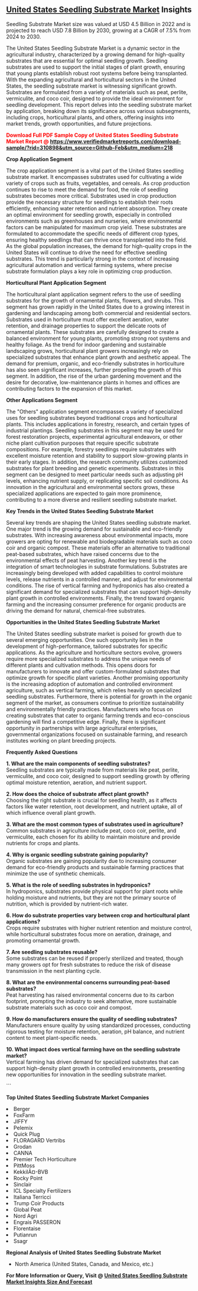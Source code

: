 <h2><a href="https://www.verifiedmarketreports.com/download-sample/?rid=310898&amp;utm_source=Github-Feb&amp;utm_medium=218" target="_blank">United States Seedling Substrate Market</a> Insights</h2><p>Seedling Substrate Market size was valued at USD 4.5 Billion in 2022 and is projected to reach USD 7.8 Billion by 2030, growing at a CAGR of 7.5% from 2024 to 2030.</p><p> <p>The United States Seedling Substrate Market is a dynamic sector in the agricultural industry, characterized by a growing demand for high-quality substrates that are essential for optimal seedling growth. Seedling substrates are used to support the initial stages of plant growth, ensuring that young plants establish robust root systems before being transplanted. With the expanding agricultural and horticultural sectors in the United States, the seedling substrate market is witnessing significant growth. Substrates are formulated from a variety of materials such as peat, perlite, vermiculite, and coco coir, designed to provide the ideal environment for seedling development. This report delves into the seedling substrate market by application, breaking down its significance across various subsegments, including crops, horticultural plants, and others, offering insights into market trends, growth opportunities, and future projections. <strong><p><span class=""><span style="color: #ff0000;"><strong>Download Full PDF Sample Copy of United States Seedling Substrate Market Report</strong> @ </span><a href="https://www.verifiedmarketreports.com/download-sample/?rid=310898&amp;utm_source=Github-Feb&amp;utm_medium=218" target="_blank">https://www.verifiedmarketreports.com/download-sample/?rid=310898&amp;utm_source=Github-Feb&amp;utm_medium=218</a></span></p></strong></p> <p><strong>Crop Application Segment</strong></p> <p>The crop application segment is a vital part of the United States seedling substrate market. It encompasses substrates used for cultivating a wide variety of crops such as fruits, vegetables, and cereals. As crop production continues to rise to meet the demand for food, the role of seedling substrates becomes more critical. Substrates used in crop production provide the necessary structure for seedlings to establish their roots efficiently, enhancing water retention and nutrient absorption. They create an optimal environment for seedling growth, especially in controlled environments such as greenhouses and nurseries, where environmental factors can be manipulated for maximum crop yield. These substrates are formulated to accommodate the specific needs of different crop types, ensuring healthy seedlings that can thrive once transplanted into the field. As the global population increases, the demand for high-quality crops in the United States will continue to drive the need for effective seedling substrates. This trend is particularly strong in the context of increasing agricultural automation and vertical farming systems, where precise substrate formulation plays a key role in optimizing crop production.</p> <p><strong>Horticultural Plant Application Segment</strong></p> <p>The horticultural plant application segment refers to the use of seedling substrates for the growth of ornamental plants, flowers, and shrubs. This segment has grown rapidly in the United States due to a growing interest in gardening and landscaping among both commercial and residential sectors. Substrates used in horticulture must offer excellent aeration, water retention, and drainage properties to support the delicate roots of ornamental plants. These substrates are carefully designed to create a balanced environment for young plants, promoting strong root systems and healthy foliage. As the trend for indoor gardening and sustainable landscaping grows, horticultural plant growers increasingly rely on specialized substrates that enhance plant growth and aesthetic appeal. The demand for premium, organic, and eco-friendly substrates in horticulture has also seen significant increases, further propelling the growth of this segment. In addition, the rise of the urban gardening movement and the desire for decorative, low-maintenance plants in homes and offices are contributing factors to the expansion of this market.</p> <p><strong>Other Applications Segment</strong></p> <p>The "Others" application segment encompasses a variety of specialized uses for seedling substrates beyond traditional crops and horticultural plants. This includes applications in forestry, research, and certain types of industrial plantings. Seedling substrates in this segment may be used for forest restoration projects, experimental agricultural endeavors, or other niche plant cultivation purposes that require specific substrate compositions. For example, forestry seedlings require substrates with excellent moisture retention and stability to support slow-growing plants in their early stages. In addition, the research community utilizes customized substrates for plant breeding and genetic experiments. Substrates in this segment can be designed to meet particular needs such as adjusting pH levels, enhancing nutrient supply, or replicating specific soil conditions. As innovation in the agricultural and environmental sectors grows, these specialized applications are expected to gain more prominence, contributing to a more diverse and resilient seedling substrate market.</p> <p><strong>Key Trends in the United States Seedling Substrate Market</strong></p> <p>Several key trends are shaping the United States seedling substrate market. One major trend is the growing demand for sustainable and eco-friendly substrates. With increasing awareness about environmental impacts, more growers are opting for renewable and biodegradable materials such as coco coir and organic compost. These materials offer an alternative to traditional peat-based substrates, which have raised concerns due to the environmental effects of peat harvesting. Another key trend is the integration of smart technologies in substrate formulations. Substrates are increasingly being developed with added capabilities to control moisture levels, release nutrients in a controlled manner, and adjust for environmental conditions. The rise of vertical farming and hydroponics has also created a significant demand for specialized substrates that can support high-density plant growth in controlled environments. Finally, the trend toward organic farming and the increasing consumer preference for organic products are driving the demand for natural, chemical-free substrates.</p> <p><strong>Opportunities in the United States Seedling Substrate Market</strong></p> <p>The United States seedling substrate market is poised for growth due to several emerging opportunities. One such opportunity lies in the development of high-performance, tailored substrates for specific applications. As the agriculture and horticulture sectors evolve, growers require more specialized substrates to address the unique needs of different plants and cultivation methods. This opens doors for manufacturers to innovate and offer custom-formulated substrates that optimize growth for specific plant varieties. Another promising opportunity is the increasing adoption of automation and controlled environment agriculture, such as vertical farming, which relies heavily on specialized seedling substrates. Furthermore, there is potential for growth in the organic segment of the market, as consumers continue to prioritize sustainability and environmentally friendly practices. Manufacturers who focus on creating substrates that cater to organic farming trends and eco-conscious gardening will find a competitive edge. Finally, there is significant opportunity in partnerships with large agricultural enterprises, governmental organizations focused on sustainable farming, and research institutes working on plant breeding projects.</p> <p><strong>Frequently Asked Questions</strong></p> <p><strong>1. What are the main components of seedling substrates?</strong><br>Seedling substrates are typically made from materials like peat, perlite, vermiculite, and coco coir, designed to support seedling growth by offering optimal moisture retention, aeration, and nutrient support.</p> <p><strong>2. How does the choice of substrate affect plant growth?</strong><br>Choosing the right substrate is crucial for seedling health, as it affects factors like water retention, root development, and nutrient uptake, all of which influence overall plant growth.</p> <p><strong>3. What are the most common types of substrates used in agriculture?</strong><br>Common substrates in agriculture include peat, coco coir, perlite, and vermiculite, each chosen for its ability to maintain moisture and provide nutrients for crops and plants.</p> <p><strong>4. Why is organic seedling substrate gaining popularity?</strong><br>Organic substrates are gaining popularity due to increasing consumer demand for eco-friendly products and sustainable farming practices that minimize the use of synthetic chemicals.</p> <p><strong>5. What is the role of seedling substrates in hydroponics?</strong><br>In hydroponics, substrates provide physical support for plant roots while holding moisture and nutrients, but they are not the primary source of nutrition, which is provided by nutrient-rich water.</p> <p><strong>6. How do substrate properties vary between crop and horticultural plant applications?</strong><br>Crops require substrates with higher nutrient retention and moisture control, while horticultural substrates focus more on aeration, drainage, and promoting ornamental growth.</p> <p><strong>7. Are seedling substrates reusable?</strong><br>Some substrates can be reused if properly sterilized and treated, though many growers opt for fresh substrates to reduce the risk of disease transmission in the next planting cycle.</p> <p><strong>8. What are the environmental concerns surrounding peat-based substrates?</strong><br>Peat harvesting has raised environmental concerns due to its carbon footprint, prompting the industry to seek alternative, more sustainable substrate materials such as coco coir and compost.</p> <p><strong>9. How do manufacturers ensure the quality of seedling substrates?</strong><br>Manufacturers ensure quality by using standardized processes, conducting rigorous testing for moisture retention, aeration, pH balance, and nutrient content to meet plant-specific needs.</p> <p><strong>10. What impact does vertical farming have on the seedling substrate market?</strong><br>Vertical farming has driven demand for specialized substrates that can support high-density plant growth in controlled environments, presenting new opportunities for innovation in the seedling substrate market.</p> ```</p><p><strong>Top United States Seedling Substrate Market Companies</strong></p><div data-test-id=""><p><li>Berger</li><li> FoxFarm</li><li> JIFFY</li><li> Pelemix</li><li> Quick Plug</li><li> FLORAGARD Vertribs</li><li> Grodan</li><li> CANNA</li><li> Premier Tech Horticulture</li><li> PittMoss</li><li> KekkilÃ¤-BVB</li><li> Rocky Point</li><li> Sinclair</li><li> ICL Specialty Fertilizers</li><li> Italiana Terricci</li><li> Trump Coir Products</li><li> Global Peat</li><li> Nord Agri</li><li> Engrais PASSERON</li><li> Florentaise</li><li> Putianrun</li><li> Ssagr</li></p><div><strong>Regional Analysis of&nbsp;United States Seedling Substrate Market</strong></div><ul><li dir="ltr"><p dir="ltr">North America&nbsp;(United States, Canada, and Mexico, etc.)</p></li></ul><p><strong>For More Information or Query, Visit @&nbsp;</strong><strong><a href="https://www.verifiedmarketreports.com/product/seedling-substrate-market/?utm_source=Github-Feb&amp;utm_medium=218" target="_blank">United States Seedling Substrate Market Insights Size And Forecast</a></strong></p></div>
